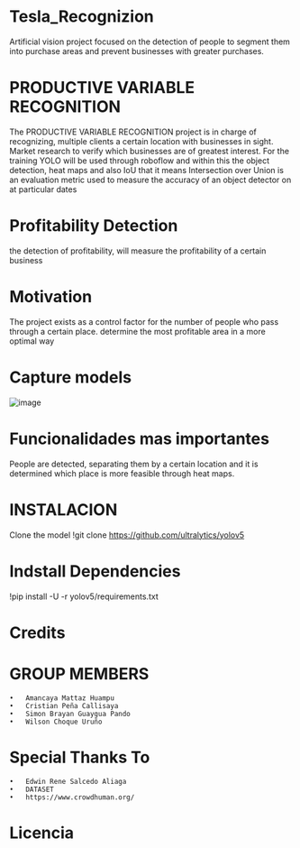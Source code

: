 # Tesla_Recognizion
Artificial vision project focused on the detection of people to segment them into purchase areas and prevent businesses with greater purchases.

# PRODUCTIVE VARIABLE RECOGNITION
The PRODUCTIVE VARIABLE RECOGNITION project is in charge of recognizing, multiple clients a certain location with businesses in sight. Market research to verify which businesses are of greatest interest. For the training YOLO will be used through roboflow and within this the object detection, heat maps and also IoU that it means Intersection over Union is an evaluation metric used to measure the accuracy of an object detector on at particular dates

# Profitability Detection
the detection of profitability, will measure the profitability of a certain business

# Motivation
The project exists as a control factor for the number of people who pass through a certain place. determine the most profitable area in a more optimal way

# Capture models
![image](https://user-images.githubusercontent.com/114891698/204981817-99dcb53b-e991-459a-9014-164a685a2173.png)

# Funcionalidades mas importantes
People are detected, separating them by a certain location and it is determined which place is more feasible through heat maps.

# INSTALACION
Clone the model
!git clone https://github.com/ultralytics/yolov5

# Indstall Dependencies
!pip install -U -r yolov5/requirements.txt

# Credits

# GROUP MEMBERS
    •	Amancaya Mattaz Huampu
    •	Cristian Peña Callisaya
    •	Simon Brayan Guaygua Pando
    •	Wilson Choque Uruño
# Special Thanks To
    •	Edwin Rene Salcedo Aliaga
    •	DATASET
    •	https://www.crowdhuman.org/
    
# Licencia
